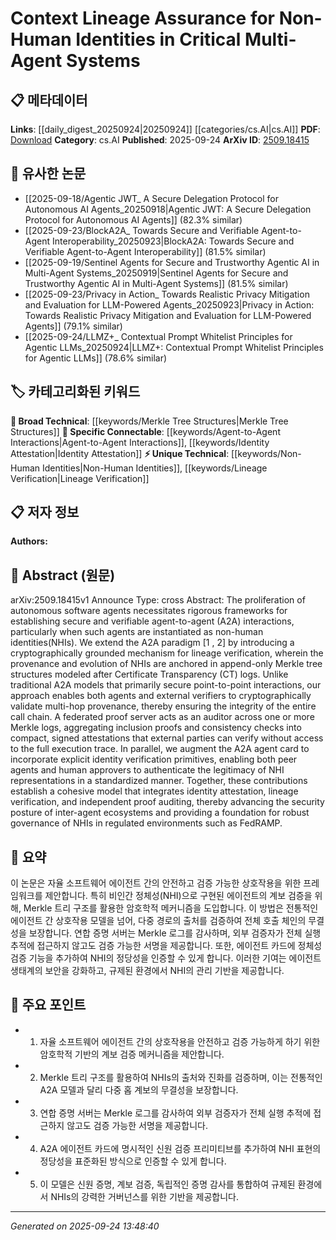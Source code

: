 <!-- KEYWORD_LINKING_METADATA:
{
  "processed_timestamp": "2025-09-24T13:48:40.879929",
  "vocabulary_version": "1.0",
  "selected_keywords": [
    "Agent-to-Agent Interactions",
    "Non-Human Identities",
    "Merkle Tree Structures",
    "Lineage Verification",
    "Identity Attestation"
  ],
  "rejected_keywords": [],
  "similarity_scores": {
    "Agent-to-Agent Interactions": 0.8,
    "Non-Human Identities": 0.75,
    "Merkle Tree Structures": 0.79,
    "Lineage Verification": 0.77,
    "Identity Attestation": 0.78
  },
  "extraction_method": "AI_prompt_based",
  "budget_applied": true,
  "candidates_json": {
    "candidates": [
      {
        "surface": "agent-to-agent interactions",
        "canonical": "Agent-to-Agent Interactions",
        "aliases": [
          "A2A interactions"
        ],
        "category": "specific_connectable",
        "rationale": "This concept is central to the paper's focus on secure interactions between autonomous agents.",
        "novelty_score": 0.55,
        "connectivity_score": 0.78,
        "specificity_score": 0.72,
        "link_intent_score": 0.8
      },
      {
        "surface": "non-human identities",
        "canonical": "Non-Human Identities",
        "aliases": [
          "NHI"
        ],
        "category": "unique_technical",
        "rationale": "The paper introduces a novel approach to managing identities that are not human, which is crucial for the discussed systems.",
        "novelty_score": 0.7,
        "connectivity_score": 0.65,
        "specificity_score": 0.8,
        "link_intent_score": 0.75
      },
      {
        "surface": "Merkle tree structures",
        "canonical": "Merkle Tree Structures",
        "aliases": [
          "Merkle trees"
        ],
        "category": "broad_technical",
        "rationale": "Merkle trees are a foundational technology for the cryptographic mechanisms discussed in the paper.",
        "novelty_score": 0.45,
        "connectivity_score": 0.82,
        "specificity_score": 0.68,
        "link_intent_score": 0.79
      },
      {
        "surface": "lineage verification",
        "canonical": "Lineage Verification",
        "aliases": [],
        "category": "unique_technical",
        "rationale": "This is a unique mechanism proposed in the paper for verifying the provenance of non-human identities.",
        "novelty_score": 0.68,
        "connectivity_score": 0.7,
        "specificity_score": 0.75,
        "link_intent_score": 0.77
      },
      {
        "surface": "identity attestation",
        "canonical": "Identity Attestation",
        "aliases": [],
        "category": "specific_connectable",
        "rationale": "Identity attestation is a key component of the paper's proposed security model.",
        "novelty_score": 0.6,
        "connectivity_score": 0.75,
        "specificity_score": 0.73,
        "link_intent_score": 0.78
      }
    ],
    "ban_list_suggestions": [
      "autonomous software agents",
      "secure and verifiable"
    ]
  },
  "decisions": [
    {
      "candidate_surface": "agent-to-agent interactions",
      "resolved_canonical": "Agent-to-Agent Interactions",
      "decision": "linked",
      "scores": {
        "novelty": 0.55,
        "connectivity": 0.78,
        "specificity": 0.72,
        "link_intent": 0.8
      }
    },
    {
      "candidate_surface": "non-human identities",
      "resolved_canonical": "Non-Human Identities",
      "decision": "linked",
      "scores": {
        "novelty": 0.7,
        "connectivity": 0.65,
        "specificity": 0.8,
        "link_intent": 0.75
      }
    },
    {
      "candidate_surface": "Merkle tree structures",
      "resolved_canonical": "Merkle Tree Structures",
      "decision": "linked",
      "scores": {
        "novelty": 0.45,
        "connectivity": 0.82,
        "specificity": 0.68,
        "link_intent": 0.79
      }
    },
    {
      "candidate_surface": "lineage verification",
      "resolved_canonical": "Lineage Verification",
      "decision": "linked",
      "scores": {
        "novelty": 0.68,
        "connectivity": 0.7,
        "specificity": 0.75,
        "link_intent": 0.77
      }
    },
    {
      "candidate_surface": "identity attestation",
      "resolved_canonical": "Identity Attestation",
      "decision": "linked",
      "scores": {
        "novelty": 0.6,
        "connectivity": 0.75,
        "specificity": 0.73,
        "link_intent": 0.78
      }
    }
  ]
}
-->

# Context Lineage Assurance for Non-Human Identities in Critical Multi-Agent Systems

## 📋 메타데이터

**Links**: [[daily_digest_20250924|20250924]] [[categories/cs.AI|cs.AI]]
**PDF**: [Download](https://arxiv.org/pdf/2509.18415.pdf)
**Category**: cs.AI
**Published**: 2025-09-24
**ArXiv ID**: [2509.18415](https://arxiv.org/abs/2509.18415)

## 🔗 유사한 논문
- [[2025-09-18/Agentic JWT_ A Secure Delegation Protocol for Autonomous AI Agents_20250918|Agentic JWT: A Secure Delegation Protocol for Autonomous AI Agents]] (82.3% similar)
- [[2025-09-23/BlockA2A_ Towards Secure and Verifiable Agent-to-Agent Interoperability_20250923|BlockA2A: Towards Secure and Verifiable Agent-to-Agent Interoperability]] (81.5% similar)
- [[2025-09-19/Sentinel Agents for Secure and Trustworthy Agentic AI in Multi-Agent Systems_20250919|Sentinel Agents for Secure and Trustworthy Agentic AI in Multi-Agent Systems]] (81.5% similar)
- [[2025-09-23/Privacy in Action_ Towards Realistic Privacy Mitigation and Evaluation for LLM-Powered Agents_20250923|Privacy in Action: Towards Realistic Privacy Mitigation and Evaluation for LLM-Powered Agents]] (79.1% similar)
- [[2025-09-24/LLMZ+_ Contextual Prompt Whitelist Principles for Agentic LLMs_20250924|LLMZ+: Contextual Prompt Whitelist Principles for Agentic LLMs]] (78.6% similar)

## 🏷️ 카테고리화된 키워드
**🧠 Broad Technical**: [[keywords/Merkle Tree Structures|Merkle Tree Structures]]
**🔗 Specific Connectable**: [[keywords/Agent-to-Agent Interactions|Agent-to-Agent Interactions]], [[keywords/Identity Attestation|Identity Attestation]]
**⚡ Unique Technical**: [[keywords/Non-Human Identities|Non-Human Identities]], [[keywords/Lineage Verification|Lineage Verification]]

## 📋 저자 정보

**Authors:** 

## 📄 Abstract (원문)

arXiv:2509.18415v1 Announce Type: cross 
Abstract: The proliferation of autonomous software agents necessitates rigorous frameworks for establishing secure and verifiable agent-to-agent (A2A) interactions, particularly when such agents are instantiated as non-human identities(NHIs). We extend the A2A paradigm [1 , 2] by introducing a cryptographically grounded mechanism for lineage verification, wherein the provenance and evolution of NHIs are anchored in append-only Merkle tree structures modeled after Certificate Transparency (CT) logs. Unlike traditional A2A models that primarily secure point-to-point interactions, our approach enables both agents and external verifiers to cryptographically validate multi-hop provenance, thereby ensuring the integrity of the entire call chain.
  A federated proof server acts as an auditor across one or more Merkle logs, aggregating inclusion proofs and consistency checks into compact, signed attestations that external parties can verify without access to the full execution trace. In parallel, we augment the A2A agent card to incorporate explicit identity verification primitives, enabling both peer agents and human approvers to authenticate the legitimacy of NHI representations in a standardized manner. Together, these contributions establish a cohesive model that integrates identity attestation, lineage verification, and independent proof auditing, thereby advancing the security posture of inter-agent ecosystems and providing a foundation for robust governance of NHIs in regulated environments such as FedRAMP.

## 📝 요약

이 논문은 자율 소프트웨어 에이전트 간의 안전하고 검증 가능한 상호작용을 위한 프레임워크를 제안합니다. 특히 비인간 정체성(NHI)으로 구현된 에이전트의 계보 검증을 위해, Merkle 트리 구조를 활용한 암호학적 메커니즘을 도입합니다. 이 방법은 전통적인 에이전트 간 상호작용 모델을 넘어, 다중 경로의 출처를 검증하여 전체 호출 체인의 무결성을 보장합니다. 연합 증명 서버는 Merkle 로그를 감사하며, 외부 검증자가 전체 실행 추적에 접근하지 않고도 검증 가능한 서명을 제공합니다. 또한, 에이전트 카드에 정체성 검증 기능을 추가하여 NHI의 정당성을 인증할 수 있게 합니다. 이러한 기여는 에이전트 생태계의 보안을 강화하고, 규제된 환경에서 NHI의 관리 기반을 제공합니다.

## 🎯 주요 포인트

- 1. 자율 소프트웨어 에이전트 간의 상호작용을 안전하고 검증 가능하게 하기 위한 암호학적 기반의 계보 검증 메커니즘을 제안합니다.
- 2. Merkle 트리 구조를 활용하여 NHIs의 출처와 진화를 검증하며, 이는 전통적인 A2A 모델과 달리 다중 홉 계보의 무결성을 보장합니다.
- 3. 연합 증명 서버는 Merkle 로그를 감사하여 외부 검증자가 전체 실행 추적에 접근하지 않고도 검증 가능한 서명을 제공합니다.
- 4. A2A 에이전트 카드에 명시적인 신원 검증 프리미티브를 추가하여 NHI 표현의 정당성을 표준화된 방식으로 인증할 수 있게 합니다.
- 5. 이 모델은 신원 증명, 계보 검증, 독립적인 증명 감사를 통합하여 규제된 환경에서 NHIs의 강력한 거버넌스를 위한 기반을 제공합니다.


---

*Generated on 2025-09-24 13:48:40*